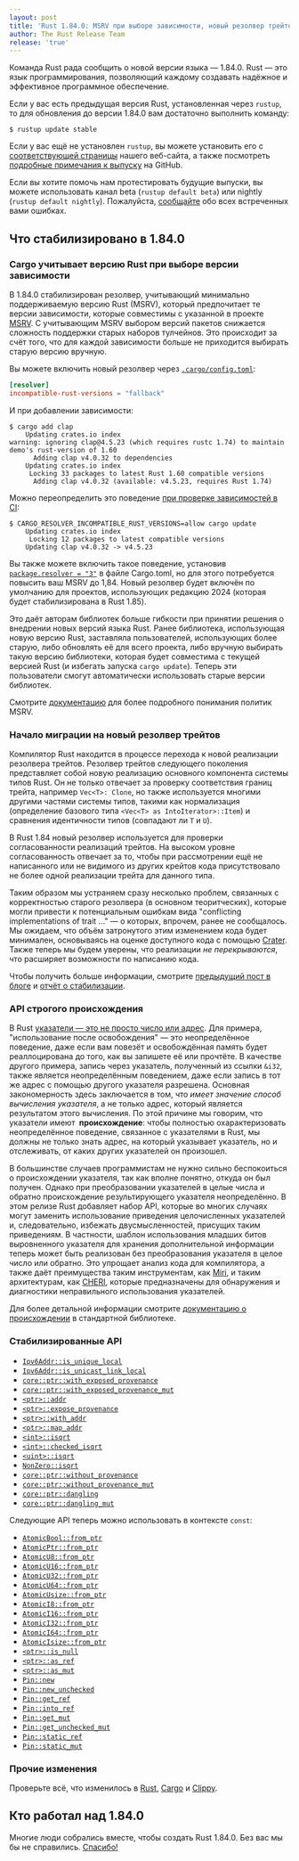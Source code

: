```yaml
---
layout: post
title: 'Rust 1.84.0: MSRV при выборе зависимости, новый резолвер трейтов и отслеживающее происхождение API работы с указателями'
author: The Rust Release Team
release: 'true'
---
```


Команда Rust рада сообщить о новой версии языка — 1.84.0. Rust — это язык программирования, позволяющий каждому создавать надёжное и эффективное программное обеспечение.

Если у вас есть предыдущая версия Rust, установленная через `rustup`, то для обновления до версии 1.84.0 вам достаточно выполнить команду:

```console
$ rustup update stable
```

Если у вас ещё не установлен `rustup`, вы можете установить его с [соответствующей страницы](https://www.rust-lang.org/install.html) нашего веб-сайта, а также посмотреть [подробные примечания к выпуску](https://doc.rust-lang.org/stable/releases.html#version-1840-2025-01-09) на GitHub.

Если вы хотите помочь нам протестировать будущие выпуски, вы можете использовать канал beta (`rustup default beta`) или nightly (`rustup default nightly`). Пожалуйста, [сообщайте](https://github.com/rust-lang/rust/issues/new/choose) обо всех встреченных вами ошибках.

## Что стабилизировано в 1.84.0

### Cargo учитывает версию Rust при выборе версии зависимости

В 1.84.0 стабилизирован резолвер, учитывающий минимально поддерживаемую версию Rust (MSRV), который предпочитает те версии зависимости, которые совместимы с указанной в проекте [MSRV](https://doc.rust-lang.org/cargo/reference/rust-version.html). С учитывающим MSRV выбором версий пакетов снижается сложность поддержки старых наборов тулчейнов. Это происходит за счёт того, что для каждой зависимости больше не приходится выбирать старую версию вручную.

Вы можете включить новый резолвер через [`.cargo/config.toml`](https://doc.rust-lang.org/cargo/reference/config.html#resolverincompatible-rust-versions):

```toml
[resolver]
incompatible-rust-versions = "fallback"
```

И при добавлении зависимости:

```console
$ cargo add clap
    Updating crates.io index
warning: ignoring clap@4.5.23 (which requires rustc 1.74) to maintain demo's rust-version of 1.60
      Adding clap v4.0.32 to dependencies
    Updating crates.io index
     Locking 33 packages to latest Rust 1.60 compatible versions
      Adding clap v4.0.32 (available: v4.5.23, requires Rust 1.74)
```

Можно переопределить это поведение [при проверке зависимостей в CI](https://doc.rust-lang.org/cargo/guide/continuous-integration.html#verifying-latest-dependencies):

```console
$ CARGO_RESOLVER_INCOMPATIBLE_RUST_VERSIONS=allow cargo update
    Updating crates.io index
     Locking 12 packages to latest compatible versions
    Updating clap v4.0.32 -> v4.5.23
```

Вы также можете включить такое поведение, установив [`package.resolver = "3"`](https://doc.rust-lang.org/cargo/reference/resolver.html#resolver-versions) в файле Cargo.toml, но для этого потребуется повысить ваш MSRV до 1,84. Новый резолвер будет включён по умолчанию для проектов, использующих редакцию 2024 (которая будет стабилизирована в Rust 1.85).

Это даёт авторам библиотек больше гибкости при принятии решения о внедрении новых версий языка Rust. Ранее библиотека, использующая новую версию Rust, заставляла пользователей, использующих более старую, либо обновлять её для всего проекта, либо вручную выбирать такую версию библиотеки, которая будет совместима с текущей версией Rust (и избегать запуска `cargo update`). Теперь эти пользователи смогут автоматически использовать старые версии библиотек.

Смотрите [документацию](https://doc.rust-lang.org/cargo/reference/rust-version.html#setting-and-updating-rust-version) для более подробного понимания политик MSRV.

### Начало миграции на новый резолвер трейтов

Компилятор Rust находится в процессе перехода к новой реализации резолвера трейтов. Резолвер трейтов следующего поколения представляет собой новую реализацию основного компонента системы типов Rust. Он не только отвечает за проверку соответствия границ трейта, например `Vec<T>: Clone`, но также используется многими другими частями системы типов, такими как нормализация (определение базового типа `<Vec<T> as IntoIterator>::Item`) и сравнения идентичности типов (совпадают ли `T` и `U`).

В Rust 1.84 новый резолвер используется для проверки согласованности реализаций трейтов. На высоком уровне согласованность отвечает за то, чтобы при рассмотрении ещё не написанного или не видимого из других крейтов кода присутствовало не более одной реализации трейта для данного типа.

Таким образом мы устраняем сразу несколько проблем, связанных с корректностью старого резолвера (в основном теоритческих), которые могли привести к потенциальным ошибкам вида "conflicting implementations of trait ..." — о которых, впрочем, ранее не сообщалось. Мы ожидаем, что объём затронутого этим изменением кода будет минимален, основываясь на оценке доступного кода с помощью [Crater]. Также теперь мы будем уверены, что реализации *не перекрываются*, что расширяет возможности по написанию кода.

Чтобы получить больше информации, смотрите [предыдущий пост в блоге](https://blog.rust-lang.org/inside-rust/2024/12/04/trait-system-refactor-initiative.html) и [отчёт о стабилизации](https://github.com/rust-lang/rust/pull/130654).

### API строгого происхождения

В Rust [указатели — это не просто число или адрес](https://rust-lang.github.io/rfcs/3559-rust-has-provenance.html). Для примера, "использование после освобождения" — это неопределённое поведение, даже если вам повезёт и освобождённая память будет реаллоцирована до того, как вы запишете её или прочтёте. В качестве другого примера, запись через указатель, полученный из ссылки `&i32`, также является неопределённым поведением, даже если запись в тот же адрес с помощью другого указателя разрешена. Основная закономерность здесь заключается в том, что *имеет значение способ вычисления указателя*, а не только адрес, который является результатом этого вычисления. По этой причине мы говорим, что указатели имеют **&nbsp;происхождение**: чтобы полностью охарактеризовать неопределённое поведение, связанное с указателями в Rust, мы должны не только знать адрес, на который указывает указатель, но и отслеживать, от каких других указателей он произошел.

В большинстве случаев программистам не нужно сильно беспокоиться о происхождении указателя, так как вполне понятно, откуда он был получен. Однако при преобразовании указателей в целые числа и обратно происхождение результирующего указателя неопределённо. В этом релизе Rust добавляет набор API, которые во многих случаях могут заменить использование приведения целочисленных указателей и, следовательно, избежать двусмысленностей, присущих таким приведениям. В частности, шаблон использования младших битов выровненного указателя для хранения дополнительной информации теперь может быть реализован без преобразования указателя в целое число или обратно. Это упрощает анализ кода для компилятора, а также даёт преимущества таким инструментам, как [Miri](https://github.com/rust-lang/miri), и таким архитектурам, как [CHERI](https://www.cl.cam.ac.uk/research/security/ctsrd/cheri/), которые предназначены для обнаружения и диагностики неправильного использования указателей.

Для более детальной информации смотрите [документацию о происхождении](https://doc.rust-lang.org/std/ptr/index.html#provenance) в стандартной библиотеке.

### Стабилизированные API

- [`Ipv6Addr::is_unique_local`](https://doc.rust-lang.org/stable/core/net/struct.Ipv6Addr.html#method.is_unique_local)
- [`Ipv6Addr::is_unicast_link_local`](https://doc.rust-lang.org/stable/core/net/struct.Ipv6Addr.html#method.is_unicast_link_local)
- [`core::ptr::with_exposed_provenance`](https://doc.rust-lang.org/stable/core/ptr/fn.with_exposed_provenance.html)
- [`core::ptr::with_exposed_provenance_mut`](https://doc.rust-lang.org/stable/core/ptr/fn.with_exposed_provenance_mut.html)
- [`<ptr>::addr`](https://doc.rust-lang.org/stable/core/primitive.pointer.html#method.addr)
- [`<ptr>::expose_provenance`](https://doc.rust-lang.org/stable/core/primitive.pointer.html#method.expose_provenance)
- [`<ptr>::with_addr`](https://doc.rust-lang.org/stable/core/primitive.pointer.html#method.with_addr)
- [`<ptr>::map_addr`](https://doc.rust-lang.org/stable/core/primitive.pointer.html#method.map_addr)
- [`<int>::isqrt`](https://doc.rust-lang.org/stable/core/primitive.i32.html#method.isqrt)
- [`<int>::checked_isqrt`](https://doc.rust-lang.org/stable/core/primitive.i32.html#method.checked_isqrt)
- [`<uint>::isqrt`](https://doc.rust-lang.org/stable/core/primitive.u32.html#method.isqrt)
- [`NonZero::isqrt`](https://doc.rust-lang.org/stable/core/num/struct.NonZero.html#impl-NonZero%3Cu128%3E/method.isqrt)
- [`core::ptr::without_provenance`](https://doc.rust-lang.org/stable/core/ptr/fn.without_provenance.html)
- [`core::ptr::without_provenance_mut`](https://doc.rust-lang.org/stable/core/ptr/fn.without_provenance_mut.html)
- [`core::ptr::dangling`](https://doc.rust-lang.org/stable/core/ptr/fn.dangling.html)
- [`core::ptr::dangling_mut`](https://doc.rust-lang.org/stable/core/ptr/fn.dangling_mut.html)

Следующие API теперь можно использовать в контексте `const`:

- [`AtomicBool::from_ptr`](https://doc.rust-lang.org/stable/core/sync/atomic/struct.AtomicBool.html#method.from_ptr)
- [`AtomicPtr::from_ptr`](https://doc.rust-lang.org/stable/core/sync/atomic/struct.AtomicPtr.html#method.from_ptr)
- [`AtomicU8::from_ptr`](https://doc.rust-lang.org/stable/core/sync/atomic/struct.AtomicU8.html#method.from_ptr)
- [`AtomicU16::from_ptr`](https://doc.rust-lang.org/stable/core/sync/atomic/struct.AtomicU16.html#method.from_ptr)
- [`AtomicU32::from_ptr`](https://doc.rust-lang.org/stable/core/sync/atomic/struct.AtomicU32.html#method.from_ptr)
- [`AtomicU64::from_ptr`](https://doc.rust-lang.org/stable/core/sync/atomic/struct.AtomicU64.html#method.from_ptr)
- [`AtomicUsize::from_ptr`](https://doc.rust-lang.org/stable/core/sync/atomic/struct.AtomicUsize.html#method.from_ptr)
- [`AtomicI8::from_ptr`](https://doc.rust-lang.org/stable/core/sync/atomic/struct.AtomicI8.html#method.from_ptr)
- [`AtomicI16::from_ptr`](https://doc.rust-lang.org/stable/core/sync/atomic/struct.AtomicI16.html#method.from_ptr)
- [`AtomicI32::from_ptr`](https://doc.rust-lang.org/stable/core/sync/atomic/struct.AtomicI32.html#method.from_ptr)
- [`AtomicI64::from_ptr`](https://doc.rust-lang.org/stable/core/sync/atomic/struct.AtomicI64.html#method.from_ptr)
- [`AtomicIsize::from_ptr`](https://doc.rust-lang.org/stable/core/sync/atomic/struct.AtomicIsize.html#method.from_ptr)
- [`<ptr>::is_null`](https://doc.rust-lang.org/stable/core/primitive.pointer.html#method.is_null-1)
- [`<ptr>::as_ref`](https://doc.rust-lang.org/stable/core/primitive.pointer.html#method.as_ref-1)
- [`<ptr>::as_mut`](https://doc.rust-lang.org/stable/core/primitive.pointer.html#method.as_mut)
- [`Pin::new`](https://doc.rust-lang.org/stable/core/pin/struct.Pin.html#method.new)
- [`Pin::new_unchecked`](https://doc.rust-lang.org/stable/core/pin/struct.Pin.html#method.new_unchecked)
- [`Pin::get_ref`](https://doc.rust-lang.org/stable/core/pin/struct.Pin.html#method.get_ref)
- [`Pin::into_ref`](https://doc.rust-lang.org/stable/core/pin/struct.Pin.html#method.into_ref)
- [`Pin::get_mut`](https://doc.rust-lang.org/stable/core/pin/struct.Pin.html#method.get_mut)
- [`Pin::get_unchecked_mut`](https://doc.rust-lang.org/stable/core/pin/struct.Pin.html#method.get_unchecked_mut)
- [`Pin::static_ref`](https://doc.rust-lang.org/stable/core/pin/struct.Pin.html#method.static_ref)
- [`Pin::static_mut`](https://doc.rust-lang.org/stable/core/pin/struct.Pin.html#method.static_mut)

### Прочие изменения

Проверьте всё, что изменилось в [Rust](https://github.com/rust-lang/rust/releases/tag/1.84.0), [Cargo](https://github.com/rust-lang/cargo/blob/master/CHANGELOG.md#cargo-184-2025-01-09) и [Clippy](https://github.com/rust-lang/rust-clippy/blob/master/CHANGELOG.md#rust-184).

## Кто работал над 1.84.0

Многие люди собрались вместе, чтобы создать Rust 1.84.0. Без вас мы бы не справились. [Спасибо!](https://thanks.rust-lang.org/rust/1.84.0/)


[Crater]: https://github.com/rust-lang/crater/
